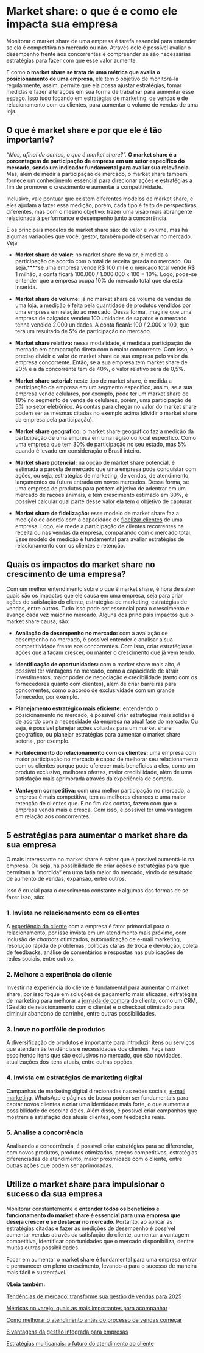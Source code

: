 # Market share: o que é e como ele impacta sua empresa

Monitorar o market share de uma empresa é tarefa essencial para entender se ela é competitiva no mercado ou não. Através dele é possível avaliar o desempenho frente aos concorrentes e compreender se são necessárias estratégias para fazer com que esse valor aumente.

E como **o market share se trata de uma métrica que avalia o posicionamento de uma empresa**, ele tem o objetivo de monitorá-la regularmente, assim, permite que ela possa ajustar estratégias, tomar medidas e fazer alterações em sua forma de trabalhar para aumentar esse espaço. Isso tudo focando em estratégias de marketing, de vendas e de relacionamento com os clientes, para aumentar o volume de vendas de uma loja.

## **O que é market share e por que ele é tão importante?**

*“Mas, afinal de contas, o que é market share?”.* **O market share é a porcentagem de participação da empresa em um setor específico do mercado, sendo um indicador fundamental para avaliar sua relevância.** Mas, além de medir a participação de mercado, o market share também fornece um conhecimento essencial para direcionar ações e estratégias a fim de promover o crescimento e aumentar a competitividade.

Inclusive, vale pontuar que existem diferentes modelos de market share, e eles ajudam a fazer essa medição, porém, cada tipo é feito de perspectivas diferentes, mas com o mesmo objetivo: trazer uma visão mais abrangente relacionada à performance e desempenho junto à concorrência.

E os principais modelos de market share são: de valor e volume, mas há algumas variações que você, gestor, também pode observar no mercado. Veja:

- **Market share de valor:** no market share de valor, é medida a participação de acordo com o total de receita gerada no mercado. Ou seja,****se uma empresa vende R$ 100 mil e o mercado total vende R$ 1 milhão, a conta ficará 100.000 / 1.000.000 x 100 = 10%. Logo, pode-se entender que a empresa ocupa 10% do mercado total que ela está inserida.

- **Market share de volume:** já no market share de volume de vendas de uma loja, a medição é feita pela quantidade de produtos vendidos por uma empresa em relação ao mercado. Dessa forma, imagine que uma empresa de calçados vendeu 100 unidades de sapatos e o mercado tenha vendido 2.000 unidades. A conta ficará: 100 / 2.000 x 100, que terá um resultado de 5% de participação no mercado.

- **Market share relativo:** nessa modalidade, é medida a participação de mercado em comparação direta com o maior concorrente. Com isso, é preciso dividir o valor do market share da sua empresa pelo valor da empresa concorrente. Então, se a sua empresa tem market share de 20% e a da concorrente tem de 40%, o valor relativo será de 0,5%.

- **Market share setorial:** neste tipo de market share, é medida a participação da empresa em um segmento específico, assim, se a sua empresa vende celulares, por exemplo, pode ter um market share de 10% no segmento de venda de celulares, porém, uma participação de 5% no setor eletrônico. As contas para chegar no valor do market share podem ser as mesmas citadas no exemplo acima (dividir o market share da empresa pela participação). 

- **Market share geográfico:** o market share geográfico faz a medição da participação de uma empresa em uma região ou local específico. Como uma empresa que tem 30% de participação no seu estado, mas 5% quando é levado em consideração o Brasil inteiro.

- **Market share potencial:** na opção de market share potencial, é estimada a parcela de mercado que uma empresa pode conquistar com ações, ou seja, estratégias de marketing, de vendas, de atendimento, lançamentos ou futura entrada em novos mercados. Dessa forma, se uma empresa de produtos para pet tem objetivo de adentrar em um mercado de rações animais, e tem crescimento estimado em 30%, é possível calcular qual parte desse valor ela tem o objetivo de capturar.

- **Market share de fidelização:** esse modelo de market share faz a medição de acordo com a capacidade de [fidelizar clientes](https://meubolso.mercadopago.com.br/estrategias-para-fidelizar-clientes) de uma empresa. Logo, ele mede a participação de clientes recorrentes na receita ou nas vendas da empresa, comparando com o mercado total. Esse modelo de medição é fundamental para avaliar estratégias de relacionamento com os clientes e retenção.

## **Quais os impactos do market share no crescimento de uma empresa?**

Com um melhor entendimento sobre o que é market share, é hora de saber quais são os impactos que ele causa em uma empresa, seja para criar ações de satisfação do cliente, estratégias de marketing, estratégias de vendas, entre outros. Tudo isso pode ser essencial para o crescimento e avanço cada vez maior no mercado. Alguns dos principais impactos que o market share causa, são:

- **Avaliação do desempenho no mercado:** com a avaliação de desempenho no mercado, é possível entender e analisar a sua competitividade frente aos concorrentes. Com isso, criar estratégias e ações que a façam crescer, ou manter o crescimento que já vem tendo. 

- **Identificação de oportunidades:** com o market share mais alto, é possível ter vantagens no mercado, como a capacidade de atrair investimentos, maior poder de negociação e credibilidade (tanto com os fornecedores quanto com clientes), além de criar barreiras para concorrentes, como o acordo de exclusividade com um grande fornecedor, por exemplo.

- **Planejamento estratégico mais eficiente:** entendendo o posicionamento no mercado, é possível criar estratégias mais sólidas e de acordo com a necessidade da empresa na atual fase do mercado. Ou seja, é possível planejar ações voltadas para um market share geográfico, ou planejar estratégias para aumentar o market share setorial, por exemplo.

- **Fortalecimento do relacionamento com os clientes:** uma empresa com maior participação no mercado é capaz de melhorar seu relacionamento com os clientes porque pode oferecer mais benefícios a eles, como um produto exclusivo, melhores ofertas, maior credibilidade, além de uma satisfação mais aprimorada através da experiência de compra.

- **Vantagem competitiva:** com uma melhor participação no mercado, a empresa é mais competitiva, tem as melhores chances e uma maior retenção de clientes que. E no fim das contas, fazem com que a empresa venda mais e cresça. Com isso, é possível ter uma vantagem em relação aos concorrentes.

## **5 estratégias para aumentar o market share da sua empresa**

O mais interessante no market share é saber que é possível aumentá-lo na empresa. Ou seja, há possibilidade de criar ações e estratégias para que permitam a “mordida” em uma fatia maior do mercado, vindo do resultado de aumento de vendas, expansão, entre outros.

Isso é crucial para o crescimento constante e algumas das formas de se fazer isso, são:

### **1. Invista no relacionamento com os clientes**

A [experiência do cliente](https://meubolso.mercadopago.com.br/experiencia-do-cliente-pagamento-recorrente) com a empresa é fator primordial para o relacionamento, por isso invista em um atendimento mais próximo, com inclusão de *chatbots* otimizados, automatização de e-mail marketing, resolução rápida de problemas, políticas claras de troca e devolução, coleta de feedbacks, análise de comentários e respostas nas publicações de redes sociais, entre outros.

### **2. Melhore a experiência do cliente**

Investir na experiência do cliente é fundamental para aumentar o market share, por isso foque em soluções de pagamento mais eficazes, estratégias de marketing para melhorar a [jornada de compra](https://meubolso.mercadopago.com.br/jornada-de-compra) do cliente, como um CRM, (Gestão de relacionamento com o cliente) e o checkout otimizado para diminuir abandono de carrinho, entre outras possibilidades.

### **3. Inove no portfólio de produtos**

A diversificação de produtos é importante para introduzir itens ou serviços que atendam às tendências e necessidades dos clientes. Faça isso escolhendo itens que são exclusivos no mercado, que são novidades, atualizações dos itens atuais, entre outras opções.

### **4. Invista em estratégias de marketing digital**

Campanhas de marketing digital direcionadas nas redes sociais, [e-mail marketing](https://meubolso.mercadopago.com.br/email-marketing-para-ecommerce), WhatsApp e páginas de busca podem ser fundamentais para captar novos clientes e criar uma identidade mais forte, o que aumenta a possibilidade de escolha deles. Além disso, é possível criar campanhas que mostrem a satisfação dos atuais clientes, com feedbacks reais.

### **5. Analise a concorrência**

Analisando a concorrência, é possível criar estratégias para se diferenciar, com novos produtos, produtos otimizados, preços competitivos, estratégias diferenciadas de atendimento, maior proximidade com o cliente, entre outras ações que podem ser aprimoradas.

## **Utilize o market share para impulsionar o sucesso da sua empresa**

Monitorar constantemente e **entender todos os benefícios e funcionamento do market share é essencial para uma empresa que deseja crescer e se destacar no mercado**. Portanto, ao aplicar as estratégias citadas e fazer as medições de desempenho é possível aumentar vendas através da satisfação do cliente, aumentar a vantagem competitiva, identificar oportunidades que o mercado disponibiliza, dentre muitas outras possibilidades.

Focar em aumentar o market share é fundamental para uma empresa entrar e permanecer em pleno crescimento, levando-a para o sucesso de maneira mais fácil e sustentável.

**💡Leia também:**

[Tendências de mercado: transforme sua gestão de vendas para 2025](https://meubolso.mercadopago.com.br/tendencias-de-mercado-gestao-de-vendas)

[Métricas no varejo: quais as mais importantes para acompanhar](https://meubolso.mercadopago.com.br/metricas-no-varejo)

[Como melhorar o atendimento antes do processo de vendas começar](https://meubolso.mercadopago.com.br/otimizar-atendimento-com-processo-de-vendas)

[6 vantagens da gestão integrada para empresas](https://meubolso.mercadopago.com.br/gestao-integrada)

[Estratégias multicanais: o futuro do atendimento ao cliente](https://meubolso.mercadopago.com.br/estrategias-multicanais-atendimento-ao-cliente)